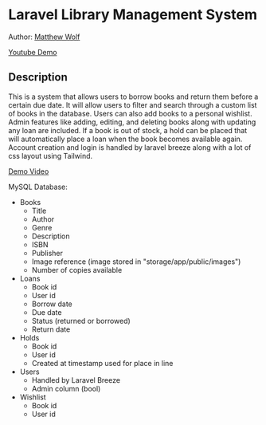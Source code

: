 # Laravel Library Management System

Author: [Matthew Wolf](https://www.linkedin.com/in/matthew-wolf2)

[Youtube Demo](https://youtu.be/oib3EMAtNmk)

## Description

This is a system that allows users to borrow books and return them before a certain due date. It will allow users to filter and search through a custom list of books in the database. Users can also add books to a personal wishlist. Admin features like adding, editing, and deleting books along with updating any loan are included. If a book is out of stock, a hold can be placed that will automatically place a loan when the book becomes available again. Account creation and login is handled by laravel breeze along with a lot of css layout using Tailwind.

[Demo Video](https://youtu.be/oib3EMAtNmk?si=Ye6BvduQC0jz0vgL)

MySQL Database:

-   Books
    -   Title
    -   Author
    -   Genre
    -   Description
    -   ISBN
    -   Publisher
    -   Image reference (image stored in  "storage/app/public/images")
    -   Number of copies available
-   Loans
    -   Book id
    -   User id
    -   Borrow date
    -   Due date
    -   Status (returned or borrowed)
    -   Return date
-   Holds
    -   Book id
    -   User id
    -   Created at timestamp used for place in line
-   Users
    -   Handled by Laravel Breeze
    -   Admin column (bool)
-   Wishlist
    -   Book id
    -   User id
